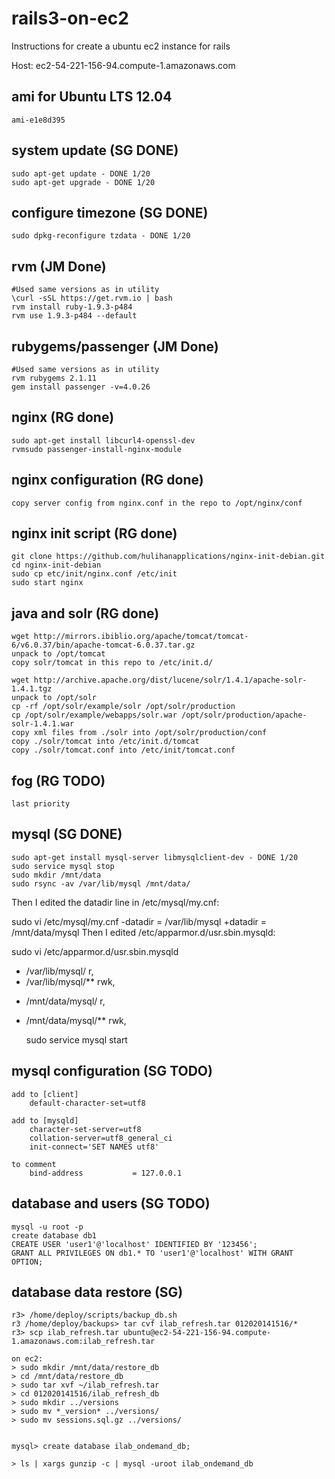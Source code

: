 rails3-on-ec2
=============

Instructions for create a ubuntu ec2 instance for rails

Host: ec2-54-221-156-94.compute-1.amazonaws.com

ami for Ubuntu LTS 12.04
-------------
    ami-e1e8d395

system update (SG DONE)
-------------
    sudo apt-get update - DONE 1/20
    sudo apt-get upgrade - DONE 1/20

configure timezone (SG DONE)
-------------
    sudo dpkg-reconfigure tzdata - DONE 1/20

rvm (JM Done)
-------------
    #Used same versions as in utility
    \curl -sSL https://get.rvm.io | bash
    rvm install ruby-1.9.3-p484 
    rvm use 1.9.3-p484 --default

rubygems/passenger (JM Done)
-------------
    #Used same versions as in utility
    rvm rubygems 2.1.11
    gem install passenger -v=4.0.26

nginx (RG done)
-------------
    sudo apt-get install libcurl4-openssl-dev 
    rvmsudo passenger-install-nginx-module

nginx configuration (RG done)
-------------
    copy server config from nginx.conf in the repo to /opt/nginx/conf

nginx init script (RG done)
-------------
    git clone https://github.com/hulihanapplications/nginx-init-debian.git
    cd nginx-init-debian
    sudo cp etc/init/nginx.conf /etc/init
    sudo start nginx

java and solr (RG done)
-------------
    wget http://mirrors.ibiblio.org/apache/tomcat/tomcat-6/v6.0.37/bin/apache-tomcat-6.0.37.tar.gz
    unpack to /opt/tomcat
    copy solr/tomcat in this repo to /etc/init.d/

    wget http://archive.apache.org/dist/lucene/solr/1.4.1/apache-solr-1.4.1.tgz
    unpack to /opt/solr
    cp -rf /opt/solr/example/solr /opt/solr/production
    cp /opt/solr/example/webapps/solr.war /opt/solr/production/apache-solr-1.4.1.war
    copy xml files from ./solr into /opt/solr/production/conf
    copy ./solr/tomcat into /etc/init.d/tomcat
    copy ./solr/tomcat.conf into /etc/init/tomcat.conf
    

fog (RG TODO)
-------------
    last priority

mysql (SG DONE)
-------------
    sudo apt-get install mysql-server libmysqlclient-dev - DONE 1/20
    sudo service mysql stop
    sudo mkdir /mnt/data
    sudo rsync -av /var/lib/mysql /mnt/data/

Then I edited the datadir line in /etc/mysql/my.cnf:

sudo vi /etc/mysql/my.cnf
-datadir     = /var/lib/mysql
+datadir     = /mnt/data/mysql
Then I edited /etc/apparmor.d/usr.sbin.mysqld:

sudo vi /etc/apparmor.d/usr.sbin.mysqld
-  /var/lib/mysql/ r,
-  /var/lib/mysql/** rwk,
+  /mnt/data/mysql/ r,
+  /mnt/data/mysql/** rwk,

    sudo service mysql start


mysql configuration (SG TODO)
-------------
    add to [client]
        default-character-set=utf8

    add to [mysqld]
        character-set-server=utf8
        collation-server=utf8_general_ci
        init-connect='SET NAMES utf8'
    
    to comment
        bind-address           = 127.0.0.1

database and users (SG TODO)
-------------
    mysql -u root -p
    create database db1
    CREATE USER 'user1'@'localhost' IDENTIFIED BY '123456';
    GRANT ALL PRIVILEGES ON db1.* TO 'user1'@'localhost' WITH GRANT OPTION;


database data restore (SG)
-------------

    r3> /home/deploy/scripts/backup_db.sh
    r3 /home/deploy/backups> tar cvf ilab_refresh.tar 012020141516/*
    r3> scp ilab_refresh.tar ubuntu@ec2-54-221-156-94.compute-1.amazonaws.com:ilab_refresh.tar

    on ec2:
    > sudo mkdir /mnt/data/restore_db
    > cd /mnt/data/restore_db
    > sudo tar xvf ~/ilab_refresh.tar
    > cd 012020141516/ilab_refresh_db
    > sudo mkdir ../versions
    > sudo mv *_version* ../versions/
    > sudo mv sessions.sql.gz ../versions/
    
    
    mysql> create database ilab_ondemand_db;
    
    > ls | xargs gunzip -c | mysql -uroot ilab_ondemand_db



